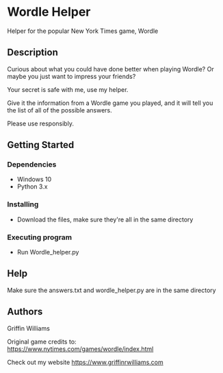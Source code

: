 # Wordle Helper

Helper for the popular New York Times game, Wordle

## Description

Curious about what you could have done better when playing Wordle? Or maybe you just want to impress your friends?

Your secret is safe with me, use my helper.

Give it the information from a Wordle game you played, and it will tell you the list of all of the possible answers.

Please use responsibly.

## Getting Started

### Dependencies

* Windows 10
* Python 3.x

### Installing

* Download the files, make sure they're all in the same directory

### Executing program

* Run Wordle_helper.py

## Help

Make sure the answers.txt and wordle_helper.py are in the same directory

## Authors

Griffin Williams

Original game credits to: https://www.nytimes.com/games/wordle/index.html

Check out my website https://www.griffinrwilliams.com 
